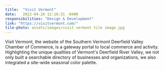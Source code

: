```yaml
---
title:  "Visit Vermont"
date:   2022-04-26 12:16:31 -0400
responsibilities: "Design & Development"
link: "https://visitvermont.com/"
tile-photo: assets/images/visit vermont tile image.jpg
---
```

Visit Vermont, the website of the Southern Vermont Deerfield Valley Chamber of Commerce, is a gateway portal to local commerce and activity. Highlighting the unique qualities of Vermont's Deerfield River Valley, we not only built a searchable directory of businesses and organizations, we also integrated a site-wide seasonal color palette. 